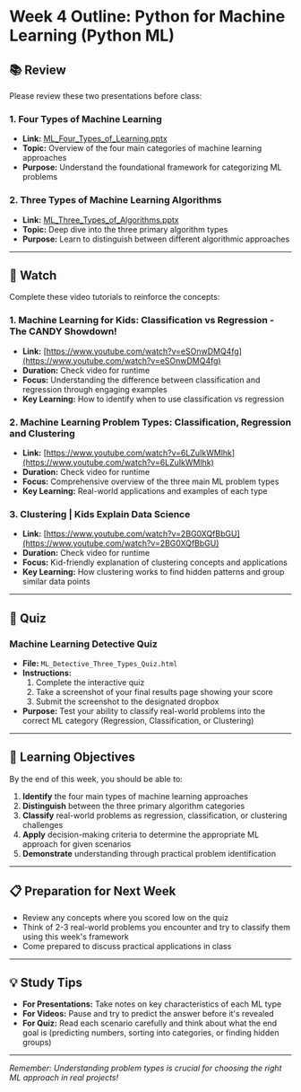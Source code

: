 # Week 4 Outline: Python for Machine Learning (Python ML)

## 📚 Review

Please review these two presentations before class:

### 1. Four Types of Machine Learning
- **Link:** [ML_Four_Types_of_Learning.pptx](https://github.com/sjasthi/Python-ML-Machine-Learning/blob/main/Presentations/ML_Four_Types_of_Learning.pptx)
- **Topic:** Overview of the four main categories of machine learning approaches
- **Purpose:** Understand the foundational framework for categorizing ML problems

### 2. Three Types of Machine Learning Algorithms  
- **Link:** [ML_Three_Types_of_Algorithms.pptx](https://github.com/sjasthi/Python-ML-Machine-Learning/blob/main/Presentations/ML_Three_Types_of_Algorithms.pptx)
- **Topic:** Deep dive into the three primary algorithm types
- **Purpose:** Learn to distinguish between different algorithmic approaches

---

## 🎥 Watch

Complete these video tutorials to reinforce the concepts:

### 1. Machine Learning for Kids: Classification vs Regression - The CANDY Showdown!
- **Link:** [https://www.youtube.com/watch?v=eSOnwDMQ4fg](https://www.youtube.com/watch?v=eSOnwDMQ4fg)
- **Duration:** Check video for runtime
- **Focus:** Understanding the difference between classification and regression through engaging examples
- **Key Learning:** How to identify when to use classification vs regression

### 2. Machine Learning Problem Types: Classification, Regression and Clustering
- **Link:** [https://www.youtube.com/watch?v=6LZuIkWMlhk](https://www.youtube.com/watch?v=6LZuIkWMlhk) 
- **Duration:** Check video for runtime
- **Focus:** Comprehensive overview of the three main ML problem types
- **Key Learning:** Real-world applications and examples of each type

### 3. Clustering | Kids Explain Data Science
- **Link:** [https://www.youtube.com/watch?v=2BG0XQfBbGU](https://www.youtube.com/watch?v=2BG0XQfBbGU)
- **Duration:** Check video for runtime
- **Focus:** Kid-friendly explanation of clustering concepts and applications
- **Key Learning:** How clustering works to find hidden patterns and group similar data points

---

## 📝 Quiz

### Machine Learning Detective Quiz
- **File:** `ML_Detective_Three_Types_Quiz.html`
- **Instructions:** 
  1. Complete the interactive quiz
  2. Take a screenshot of your final results page showing your score
  3. Submit the screenshot to the designated dropbox
- **Purpose:** Test your ability to classify real-world problems into the correct ML category (Regression, Classification, or Clustering)

---

## 🎯 Learning Objectives

By the end of this week, you should be able to:

1. **Identify** the four main types of machine learning approaches
2. **Distinguish** between the three primary algorithm categories  
3. **Classify** real-world problems as regression, classification, or clustering challenges
4. **Apply** decision-making criteria to determine the appropriate ML approach for given scenarios
5. **Demonstrate** understanding through practical problem identification

---

## 📋 Preparation for Next Week

- Review any concepts where you scored low on the quiz
- Think of 2-3 real-world problems you encounter and try to classify them using this week's framework
- Come prepared to discuss practical applications in class

---

## 💡 Study Tips

- **For Presentations:** Take notes on key characteristics of each ML type
- **For Videos:** Pause and try to predict the answer before it's revealed
- **For Quiz:** Read each scenario carefully and think about what the end goal is (predicting numbers, sorting into categories, or finding hidden groups)

---

*Remember: Understanding problem types is crucial for choosing the right ML approach in real projects!*
